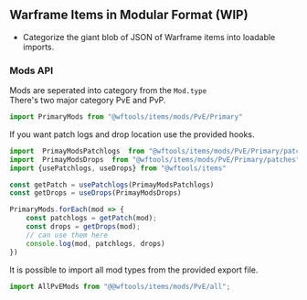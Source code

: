 ## Warframe Items in Modular Format (WIP)
- Categorize the giant blob of JSON of Warframe items into loadable imports.


### Mods API

Mods are seperated into category from the `Mod.type`   
There's two major category PvE and PvP.
```js
import PrimaryMods from "@wftools/items/mods/PvE/Primary"

```
If you want patch logs and drop location use the provided hooks.

```js
import  PrimayModsPatchlogs  from "@wftools/items/mods/PvE/Primary/patches"
import  PrimayModsDrops  from "@wftools/items/mods/PvE/Primary/patches"
import {usePatchlogs, useDrops} from "@wftools/items"

const getPatch = usePatchlogs(PrimayModsPatchlogs)
const getDrops = useDrops(PrimayModsDrops)

PrimaryMods.forEach(mod => {
    const patchlogs = getPatch(mod);
    const drops = getDrops(mod);
    // can use them here
    console.log(mod, patchlogs, drops)
})
```

It is possible to import all mod types from the provided export file.
```js
import AllPvEMods from "@@wftools/items/mods/PvE/all";
```

